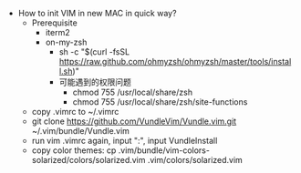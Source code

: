 * How to init VIM in new MAC in quick way?
  * Prerequisite
    * iterm2
    * on-my-zsh
    	* sh -c "$(curl -fsSL https://raw.github.com/ohmyzsh/ohmyzsh/master/tools/install.sh)"
    	* 可能遇到的权限问题
    	  * chmod 755 /usr/local/share/zsh
		  * chmod 755 /usr/local/share/zsh/site-functions
  * copy .vimrc to ~/.vimrc
  * git clone https://github.com/VundleVim/Vundle.vim.git ~/.vim/bundle/Vundle.vim
  * run vim .vimrc again, input ":", input VundleInstall
  * copy color themes: cp .vim/bundle/vim-colors-solarized/colors/solarized.vim  .vim/colors/solarized.vim